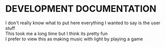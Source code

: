 # DEVELOPMENT DOCUMENTATION

I don't really know what to put here everything I wanted to say is the user stuff\
This took me a long time but I think its pretty fun\
I prefer to view this as making music with light by playing a game
